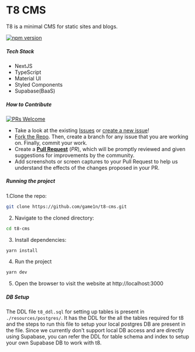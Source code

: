 # T8 CMS

T8 is a minimal CMS for static sites and blogs.

[![npm version](https://badge.fury.io/js/t8-cms.svg)](https://badge.fury.io/js/t8-cms)

##### Tech Stack
  - NextJS
  - TypeScript 
  - Material UI 
  - Styled Components
  - Supabase(BaaS)

##### How to Contribute

[![PRs Welcome](https://img.shields.io/badge/PRs-welcome-brightgreen.svg?style=flat-square)](https://github.com/game1n/t8-cms/pulls)

- Take a look at the existing [Issues](https://github.com/game1n/t8-cms/issues) or [create a new issue](https://github.com/game1n/t8-cms/issues/new)!
- [Fork the Repo](https://github.com/game1n/t8-cms/fork). Then, create a branch for any issue that you are working on. Finally, commit your work.
- Create a **[Pull Request](https://github.com/game1n/t8-cms/compare)** (_PR_), which will be promptly reviewed and given suggestions for improvements by the community.
- Add screenshots or screen captures to your Pull Request to help us understand the effects of the changes proposed in your PR.

##### Running the project

1.Clone the repo:

```bash 
git clone https://github.com/game1n/t8-cms.git
```

2. Navigate to the cloned directory:

```bash
cd t8-cms 
```

3. Install dependencies:

```bash 
yarn install
```

4. Run the project

```bash 
yarn dev
```

5. Open the browser to visit the website at http://localhost:3000



##### DB Setup

The DDL file `t8_ddl.sql` for setting up tables is present in `./resources/postgres/`. It has the DDL for the all the tables required for t8 and the steps to run this file to setup your local postgres DB are present in the file. Since we currently don't support local DB access and are directly using Supabase, you can refer the DDL for table schema and index to setup your own Supabase DB to work with t8.
